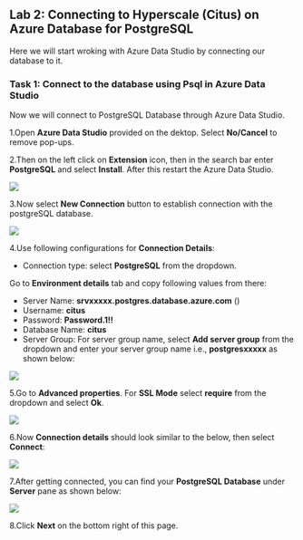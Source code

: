 ## **Lab 2: Connecting to Hyperscale (Citus) on Azure Database for PostgreSQL**

Here we will start wroking with Azure Data Studio by connecting our database to it.

### Task 1: Connect to the database using Psql in Azure Data Studio

Now we will connect to PostgreSQL Database through Azure Data Studio.

1.Open **Azure Data Studio** provided on the dektop. Select **No/Cancel** to remove pop-ups.

2.Then on the left click on **Extension** icon, then in the search bar enter **PostgreSQL** and select **Install**. After this restart the Azure Data Studio.

![](images/postext.png)

3.Now select **New Connection** button to establish connection with the postgreSQL database.

![](images/azdatastudio.png)

4.Use following configurations for **Connection Details**:

* Connection type: select **PostgreSQL** from the dropdown.

Go to **Environment details** tab and copy following values from there:

* Server Name: **srvxxxxx.postgres.database.azure.com** ()
* Username: **citus**
* Password: **Password.1!!**
* Database Name: **citus**
* Server Group: For server group name, select **Add server group** from the dropdown and enter your server group name i.e., **postgresxxxxx** as shown below:

![](images/newconnection2.png)

5.Go to **Advanced properties**. For **SSL Mode** select **require** from the dropdown and select **Ok**.

![](images/sslrequired.png)

6.Now **Connection details** should look similar to the below, then select **Connect**:

![](images/newconnection1.png)

7.After getting connected, you can find your **PostgreSQL Database** under **Server** pane as shown below:

![](images/newconnection3.png)

8.Click **Next** on the bottom right of this page.
